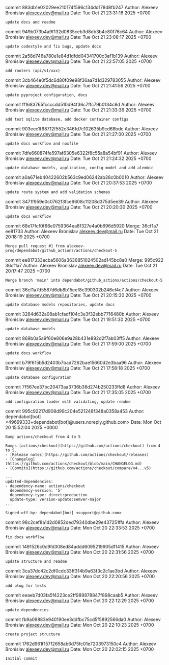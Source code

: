 commit 883db1e02029ee210174f596c134dd178d8fb247
Author: Alexeev Bronislav <alexeev.dev@mail.ru>
Date:   Tue Oct 21 23:31:16 2025 +0700

    update docs and readme

commit 949b073b4a9f132d0835ceb3d8db3b4c80f76c64
Author: Alexeev Bronislav <alexeev.dev@mail.ru>
Date:   Tue Oct 21 23:08:17 2025 +0700

    update codestyle and fix bugs, update docs

commit 2a58d746a780e1e84d1dfdd04341700c3af1b139
Author: Alexeev Bronislav <alexeev.dev@mail.ru>
Date:   Tue Oct 21 22:57:05 2025 +0700

    add routers (api/v1/xxx)

commit 3cb464e0f5dc6d80f09e98f36aa7d1d329783055
Author: Alexeev Bronislav <alexeev.dev@mail.ru>
Date:   Tue Oct 21 21:41:56 2025 +0700

    update pyproject configuration, docs

commit ff1683765fccccdd510d94f36c7ffc79b0134c8d
Author: Alexeev Bronislav <alexeev.dev@mail.ru>
Date:   Tue Oct 21 21:33:36 2025 +0700

    add test sqlite database, add docker container configs

commit 903eec1f68712f552c346fd7c102635b9cd68bdc
Author: Alexeev Bronislav <alexeev.dev@mail.ru>
Date:   Tue Oct 21 21:27:00 2025 +0700

    update docs workflow and noxfile

commit 7dfe660874fe597af6305e6322f8c55a8a54bf91
Author: Alexeev Bronislav <alexeev.dev@mail.ru>
Date:   Tue Oct 21 21:24:32 2025 +0700

    update database models, application, config model and add alembic

commit a0a671eb40422602b563c9ed06242ab28c0b0010
Author: Alexeev Bronislav <alexeev.dev@mail.ru>
Date:   Tue Oct 21 20:37:53 2025 +0700

    update route system and add validation schemas

commit 3471f959e0c0762f3fce9608c11208d375d5ee39
Author: Alexeev Bronislav <alexeev.dev@mail.ru>
Date:   Tue Oct 21 20:20:30 2025 +0700

    update docs workflow

commit 68e17fcf0f66e0759364ea8f327e4a0b696d5920
Merge: 36cf1a7 ee81733
Author: Alexeev Bronislav <alexeev.dev@mail.ru>
Date:   Tue Oct 21 20:18:19 2025 +0700

    Merge pull request #1 from alexeev-prog/dependabot/github_actions/actions/checkout-5

commit ee817333ecba5606a3636851024502ad145bc8a0
Merge: 995c922 36cf1a7
Author: Alexeev Bronislav <alexeev.dev@mail.ru>
Date:   Tue Oct 21 20:17:47 2025 +0700

    Merge branch 'main' into dependabot/github_actions/actions/checkout-5

commit 36cf1a7d5587d6db8b15eef8c390302b246ef4c7
Author: Alexeev Bronislav <alexeev.dev@mail.ru>
Date:   Tue Oct 21 20:15:30 2025 +0700

    update database models repositories, update docs

commit 3284d632a08ab1cfadf104c3e3f32ebb7716480b
Author: Alexeev Bronislav <alexeev.dev@mail.ru>
Date:   Tue Oct 21 19:51:30 2025 +0700

    update database models

commit 869b0a5a9f60e806e9a28b431e892d2f7ab03ff5
Author: Alexeev Bronislav <alexeev.dev@mail.ru>
Date:   Tue Oct 21 17:59:00 2025 +0700

    update docs workflow

commit b79f615b5d2403b7bad7262bae15660d2e3baa96
Author: Alexeev Bronislav <alexeev.dev@mail.ru>
Date:   Tue Oct 21 17:58:18 2025 +0700

    update database configuration

commit 7f567ee37bc20473aa3736b38d274b250233ffd8
Author: Alexeev Bronislav <alexeev.dev@mail.ru>
Date:   Tue Oct 21 17:35:05 2025 +0700

    add configuration loader with validating, update readme

commit 995c92217d908d99c204e521248f348a0358a453
Author: dependabot[bot] <49699333+dependabot[bot]@users.noreply.github.com>
Date:   Mon Oct 20 15:52:04 2025 +0000

    Bump actions/checkout from 4 to 5
    
    Bumps [actions/checkout](https://github.com/actions/checkout) from 4 to 5.
    - [Release notes](https://github.com/actions/checkout/releases)
    - [Changelog](https://github.com/actions/checkout/blob/main/CHANGELOG.md)
    - [Commits](https://github.com/actions/checkout/compare/v4...v5)
    
    ---
    updated-dependencies:
    - dependency-name: actions/checkout
      dependency-version: '5'
      dependency-type: direct:production
      update-type: version-update:semver-major
    ...
    
    Signed-off-by: dependabot[bot] <support@github.com>

commit 98c2cef8a1d2d0852ded79340dbe29e437251ffa
Author: Alexeev Bronislav <alexeev.dev@mail.ru>
Date:   Mon Oct 20 22:33:53 2025 +0700

    fix docs workflow

commit 1491526c0c9fd308ed84addd6095219905df1415
Author: Alexeev Bronislav <alexeev.dev@mail.ru>
Date:   Mon Oct 20 22:31:56 2025 +0700

    update structure and readme

commit 3ca37dc42c2df0cdc33ff314b9a63f3c2c1ae3bd
Author: Alexeev Bronislav <alexeev.dev@mail.ru>
Date:   Mon Oct 20 22:20:56 2025 +0700

    add plug for tests

commit eeaeb7d03fa5f4223ce2ff989878847f898caab5
Author: Alexeev Bronislav <alexeev.dev@mail.ru>
Date:   Mon Oct 20 22:12:29 2025 +0700

    update dependencies

commit fb9a09883e940190ee3ddfbc75cd5f5892566da0
Author: Alexeev Bronislav <alexeev.dev@mail.ru>
Date:   Mon Oct 20 22:10:23 2025 +0700

    create project structure

commit 1762d961f157f2658ab6d75fc01e7203973150c4
Author: Alexeev Bronislav <alexeev.dev@mail.ru>
Date:   Mon Oct 20 22:02:15 2025 +0700

    Initial commit
